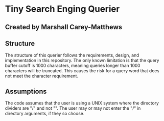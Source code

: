 # Tiny Search Enging Querier
## Created by Marshall Carey-Matthews

## Structure

The structure of this querier follows the requirements, design, and implementation in this repository. The only known limitation is that the query buffer cutoff is 1000 characters, meaning queries longer than 1000 characters will be truncated. This causes the risk for a query word that does not meet the character requirement. 

## Assumptions

The code assumes that the user is using a UNIX system where the directory dividers are "/" and not "\". The user may or may not enter the "/" in directory arguments, if they so choose.
